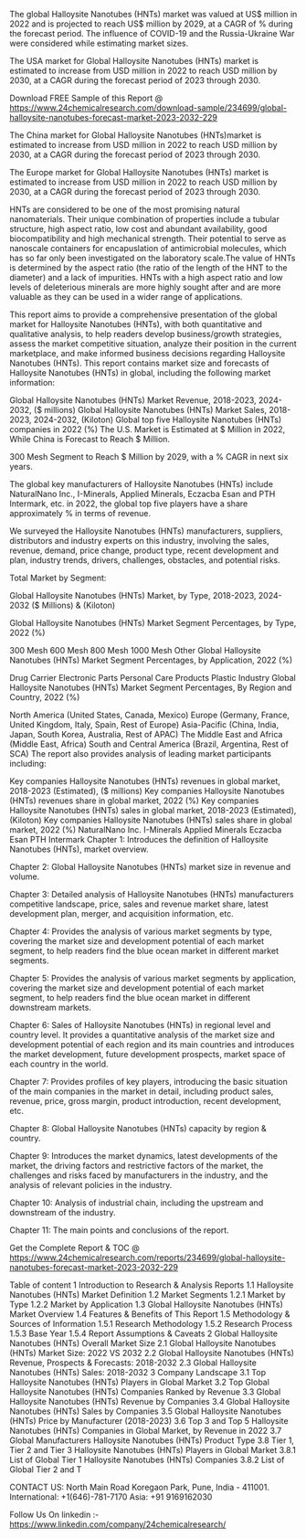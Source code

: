 The global Halloysite Nanotubes (HNTs) market was valued at US$ million in 2022 and is projected to reach US$ million by 2029, at a CAGR of % during the forecast period. The influence of COVID-19 and the Russia-Ukraine War were considered while estimating market sizes.

The USA market for Global Halloysite Nanotubes (HNTs) market is estimated to increase from USD million in 2022 to reach USD million by 2030, at a CAGR during the forecast period of 2023 through 2030.

Download FREE Sample of this Report @ https://www.24chemicalresearch.com/download-sample/234699/global-halloysite-nanotubes-forecast-market-2023-2032-229

The China market for Global Halloysite Nanotubes (HNTs)market is estimated to increase from USD million in 2022 to reach USD million by 2030, at a CAGR during the forecast period of 2023 through 2030.

The Europe market for Global Halloysite Nanotubes (HNTs) market is estimated to increase from USD million in 2022 to reach USD million by 2030, at a CAGR during the forecast period of 2023 through 2030.

HNTs are considered to be one of the most promising natural nanomaterials. Their unique combination of properties include a tubular structure, high aspect ratio, low cost and abundant availability, good biocompatibility and high mechanical strength. Their potential to serve as nanoscale containers for encapuslation of antimicrobial molecules, which has so far only been investigated on the laboratory scale.The value of HNTs is determined by the aspect ratio (the ratio of the length of the HNT to the diameter) and a lack of impurities. HNTs with a high aspect ratio and low levels of deleterious minerals are more highly sought after and are more valuable as they can be used in a wider range of applications.

This report aims to provide a comprehensive presentation of the global market for Halloysite Nanotubes (HNTs), with both quantitative and qualitative analysis, to help readers develop business/growth strategies, assess the market competitive situation, analyze their position in the current marketplace, and make informed business decisions regarding Halloysite Nanotubes (HNTs). This report contains market size and forecasts of Halloysite Nanotubes (HNTs) in global, including the following market information:

Global Halloysite Nanotubes (HNTs) Market Revenue, 2018-2023, 2024-2032, ($ millions)
Global Halloysite Nanotubes (HNTs) Market Sales, 2018-2023, 2024-2032, (Kiloton)
Global top five Halloysite Nanotubes (HNTs) companies in 2022 (%)
The U.S. Market is Estimated at $ Million in 2022, While China is Forecast to Reach $ Million.

300 Mesh Segment to Reach $ Million by 2029, with a % CAGR in next six years.

The global key manufacturers of Halloysite Nanotubes (HNTs) include NaturalNano Inc., I-Minerals, Applied Minerals, Eczacba Esan and PTH Intermark, etc. in 2022, the global top five players have a share approximately % in terms of revenue.

We surveyed the Halloysite Nanotubes (HNTs) manufacturers, suppliers, distributors and industry experts on this industry, involving the sales, revenue, demand, price change, product type, recent development and plan, industry trends, drivers, challenges, obstacles, and potential risks.

Total Market by Segment:

Global Halloysite Nanotubes (HNTs) Market, by Type, 2018-2023, 2024-2032 ($ Millions) & (Kiloton)

Global Halloysite Nanotubes (HNTs) Market Segment Percentages, by Type, 2022 (%)

300 Mesh
600 Mesh
800 Mesh
1000 Mesh
Other
Global Halloysite Nanotubes (HNTs) Market Segment Percentages, by Application, 2022 (%)

Drug Carrier
Electronic Parts
Personal Care Products
Plastic Industry
Global Halloysite Nanotubes (HNTs) Market Segment Percentages, By Region and Country, 2022 (%)

North America (United States, Canada, Mexico)
Europe (Germany, France, United Kingdom, Italy, Spain, Rest of Europe)
Asia-Pacific (China, India, Japan, South Korea, Australia, Rest of APAC)
The Middle East and Africa (Middle East, Africa)
South and Central America (Brazil, Argentina, Rest of SCA)
The report also provides analysis of leading market participants including:

Key companies Halloysite Nanotubes (HNTs) revenues in global market, 2018-2023 (Estimated), ($ millions)
Key companies Halloysite Nanotubes (HNTs) revenues share in global market, 2022 (%)
Key companies Halloysite Nanotubes (HNTs) sales in global market, 2018-2023 (Estimated), (Kiloton)
Key companies Halloysite Nanotubes (HNTs) sales share in global market, 2022 (%)
NaturalNano Inc.
I-Minerals
Applied Minerals
Eczacba Esan
PTH Intermark
Chapter 1: Introduces the definition of Halloysite Nanotubes (HNTs), market overview.

Chapter 2: Global Halloysite Nanotubes (HNTs) market size in revenue and volume.

Chapter 3: Detailed analysis of Halloysite Nanotubes (HNTs) manufacturers competitive landscape, price, sales and revenue market share, latest development plan, merger, and acquisition information, etc.

Chapter 4: Provides the analysis of various market segments by type, covering the market size and development potential of each market segment, to help readers find the blue ocean market in different market segments.

Chapter 5: Provides the analysis of various market segments by application, covering the market size and development potential of each market segment, to help readers find the blue ocean market in different downstream markets.

Chapter 6: Sales of Halloysite Nanotubes (HNTs) in regional level and country level. It provides a quantitative analysis of the market size and development potential of each region and its main countries and introduces the market development, future development prospects, market space of each country in the world.

Chapter 7: Provides profiles of key players, introducing the basic situation of the main companies in the market in detail, including product sales, revenue, price, gross margin, product introduction, recent development, etc.

Chapter 8: Global Halloysite Nanotubes (HNTs) capacity by region & country.

Chapter 9: Introduces the market dynamics, latest developments of the market, the driving factors and restrictive factors of the market, the challenges and risks faced by manufacturers in the industry, and the analysis of relevant policies in the industry.

Chapter 10: Analysis of industrial chain, including the upstream and downstream of the industry.

Chapter 11: The main points and conclusions of the report.

Get the Complete Report & TOC @ https://www.24chemicalresearch.com/reports/234699/global-halloysite-nanotubes-forecast-market-2023-2032-229

Table of content
1 Introduction to Research & Analysis Reports
1.1 Halloysite Nanotubes (HNTs) Market Definition
1.2 Market Segments
1.2.1 Market by Type
1.2.2 Market by Application
1.3 Global Halloysite Nanotubes (HNTs) Market Overview
1.4 Features & Benefits of This Report
1.5 Methodology & Sources of Information
1.5.1 Research Methodology
1.5.2 Research Process
1.5.3 Base Year
1.5.4 Report Assumptions & Caveats
2 Global Halloysite Nanotubes (HNTs) Overall Market Size
2.1 Global Halloysite Nanotubes (HNTs) Market Size: 2022 VS 2032
2.2 Global Halloysite Nanotubes (HNTs) Revenue, Prospects & Forecasts: 2018-2032
2.3 Global Halloysite Nanotubes (HNTs) Sales: 2018-2032
3 Company Landscape
3.1 Top Halloysite Nanotubes (HNTs) Players in Global Market
3.2 Top Global Halloysite Nanotubes (HNTs) Companies Ranked by Revenue
3.3 Global Halloysite Nanotubes (HNTs) Revenue by Companies
3.4 Global Halloysite Nanotubes (HNTs) Sales by Companies
3.5 Global Halloysite Nanotubes (HNTs) Price by Manufacturer (2018-2023)
3.6 Top 3 and Top 5 Halloysite Nanotubes (HNTs) Companies in Global Market, by Revenue in 2022
3.7 Global Manufacturers Halloysite Nanotubes (HNTs) Product Type
3.8 Tier 1, Tier 2 and Tier 3 Halloysite Nanotubes (HNTs) Players in Global Market
3.8.1 List of Global Tier 1 Halloysite Nanotubes (HNTs) Companies
3.8.2 List of Global Tier 2 and T

CONTACT US:
North Main Road Koregaon Park, Pune, India - 411001.
International: +1(646)-781-7170
Asia: +91 9169162030

Follow Us On linkedin :- https://www.linkedin.com/company/24chemicalresearch/

